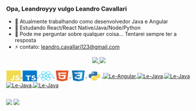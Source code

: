 ### Opa, Leandroyyy vulgo Leandro Cavallari

- 🔭 Atualmente trabalhando como desenvolvedor Java e Angular
- 👯 Estudando React/React Native/Java/Node/Python
- 💬 Pode me perguntar sobre qualquer coisa... Tentarei sempre ter a resposta
- ⚡ contato: leandro.cavallari123@gmail.com

<div align="center">
  <a href="https://github.com/Leandroyyy">
  <img height="150em" src="https://github-readme-stats.vercel.app/api?username=leandroyyy&show_icons=true&theme=react&include_all_commits=true&count_private=true"/>
  <img height="150em" src="https://github-readme-stats.vercel.app/api/top-langs/?username=leandroyyy&layout=compact&langs_count=7&theme=react"/>
</div>
  
<div style="display: inline_block"><br>
  <img align="center" alt="Le-Js" height="30" width="40" src="https://raw.githubusercontent.com/devicons/devicon/master/icons/javascript/javascript-plain.svg">
  <img align="center" alt="Le-Ts" height="30" width="40" src="https://raw.githubusercontent.com/devicons/devicon/master/icons/typescript/typescript-plain.svg">
  <img align="center" alt="Le-React" height="30" width="40" src="https://raw.githubusercontent.com/devicons/devicon/master/icons/react/react-original.svg">
  <img align="center" alt="Le-HTML" height="30" width="40" src="https://raw.githubusercontent.com/devicons/devicon/master/icons/html5/html5-original.svg">
  <img align="center" alt="Le-CSS" height="30" width="40" src="https://raw.githubusercontent.com/devicons/devicon/master/icons/css3/css3-original.svg">
  <img align="center" alt="Le-Python" height="30" width="40" src="https://raw.githubusercontent.com/devicons/devicon/master/icons/python/python-original.svg">
  <img align="center" alt="Le-Angular" height="30" width="40" src="https://cdn.jsdelivr.net/gh/devicons/devicon/icons/angularjs/angularjs-original.svg" />
  <img align="center" alt="Le-Java" height="30" width="40" src="https://cdn.jsdelivr.net/gh/devicons/devicon/icons/java/java-original.svg" />
  <img align="center" alt="Le-Java" height="30" width="40" src="https://cdn.jsdelivr.net/gh/devicons/devicon/icons/flutter/flutter-original.svg" />
  <img align="center" alt="Le-Java" height="30" width="40" src="https://cdn.jsdelivr.net/gh/devicons/devicon/icons/nodejs/nodejs-original.svg" />
  <img align="center" alt="Le-Java" height="30" width="40" src="https://cdn.jsdelivr.net/gh/devicons/devicon/icons/vuejs/vuejs-original.svg" />
</div>
  
##
  
<div> 
  <a href = "mailto:leandro.cavallari123@gmail.com"><img src="https://img.shields.io/badge/Gmail-D14836?style=for-the-badge&logo=gmail&logoColor=white" target="_blank"></a>
  <a href="www.linkedin.com/in/leandro-cavallari" target="_blank"><img src="https://img.shields.io/badge/-LinkedIn-%230077B5?style=for-the-badge&logo=linkedin&logoColor=white" target="_blank"></a> 
</div>
